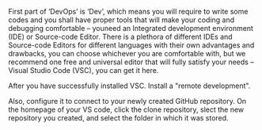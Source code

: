 First part of ‘DevOps’ is ‘Dev’, which means you will require to write some codes and you shall have proper tools that will make your coding and debugging comfortable – youneed an Integrated development environment (IDE) or Source-code Editor. There is a plethora of different IDEs and Source-code Editors for different languages with their own advantages and drawbacks, you can choose whichever you are comfortable with, but we recommend one free and universal editor that will fully satisfy your needs – Visual Studio Code (VSC), you can get it here.

After you have successfully installed VSC. Install a "remote development".

Also, configure it to connect to your newly created GitHub repository. On the homepage of your VS code, click the clone repository, slect the new repository you created, and select the folder in which it was stored.
